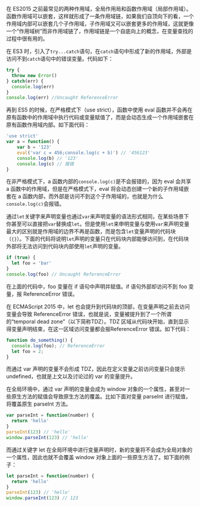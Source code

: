 在 ES2015 之前最常见的两种作用域，全局作用局和函数作用域（局部作用域）。函数作用域可以嵌套，这样就形成了一条作用域链，如果我们自顶向下的看，一个作用域内部可以嵌套几个子作用域，子作用域又可以嵌套更多的作用域，这就更像一个“作用域树”而非作用域链了，作用域链是一个自底向上的概念，在变量查找的过程中很有用的。

在 ES3 时，引入了`try...catch`语句，在`catch`语句中形成了新的作用域，外部是访问不到`catch`语句中的错误变量。代码如下：

```javascript
try {
  throw new Error()
} catch(err) {
  console.log(err)
}
console.log(err) //Uncaught ReferenceError
```

再到 ES5 的时候，在严格模式下（use strict），函数中使用 eval 函数并不会再在原有函数中的作用域中执行代码或变量赋值了，而是会动态生成一个作用域嵌套在原有函数作用域内部。如下面代码：

```javascript
'use strict'
var a = function() {
    var b = '123'
    eval('var c = 456;console.log(c + b)') // '456123'
    console.log(b) // '123'
    console.log(c) // 报错
}
```

在非严格模式下，a 函数内部的`console.log(c)`是不会报错的，因为 eval 会共享 a 函数中的作用域，但是在严格模式下，eval 将会动态创建一个新的子作用域嵌套在 a 函数内部，而外部是访问不到这个子作用域的，也就是为什么`console.log(c)`会报错。

通过`let`关键字来声明变量也通过`var`来声明变量的语法形式相同，在某些场景下你甚至可以直接把`var`替换成`let`。但是使用`let`来申明变量与使用`var`来声明变量最大的区别就是作用域的边界不再是函数，而是包含`let`变量声明的代码块（`{}`）。下面的代码将说明`let`声明的变量只在代码块内部能够访问到，在代码块外部将无法访问到代码块内部使用`let`声明的变量。

```javascript
if (true) {
  let foo = 'bar'
}
console.log(foo) // Uncaught ReferenceError
```

在上面的代码中，foo 变量在 if 语句中声明并赋值。if 语句外部却访问不到 foo 变量，报 ReferenceError 错误。

在 ECMAScript 2015 中，let 也会提升到代码块的顶部，在变量声明之前去访问变量会导致 ReferenceError 错误，也就是说，变量被提升到了一个所谓的“temporal dead zone”（以下简称TDZ）。TDZ 区域从代码块开始，直到显示得变量声明结束，在这一区域访问变量都会报ReferenceError 错误。如下代码：

```javascript
function do_something() {
  console.log(foo); // ReferenceError
  let foo = 2;
}
```

而通过 var 声明的变量不会形成 TDZ，因此在定义变量之前访问变量只会提示 undefined，也就是上文以及讨论过的 var 的变量提升。

在全局环境中，通过 var 声明的变量会成为 window 对象的一个属性，甚至对一些原生方法的赋值会导致原生方法的覆盖。比如下面对变量 parseInt 进行赋值，将覆盖原生 parseInt 方法。

```javascript
var parseInt = function(number) {
  return 'hello'
}
parseInt(123) // 'hello'
window.parseInt(123) // 'hello'
```

而通过关键字 let 在全局环境中进行变量声明时，新的变量将不会成为全局对象的一个属性，因此也就不会覆盖 window 对象上面的一些原生方法了。如下面的例子：

```javascript
let parseInt = function(number) {
  return 'hello'
}
parseInt(123) // 'hello'
window.parseInt(123) // 123
```

